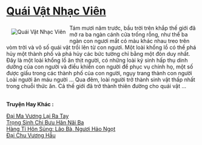 <a href="https://truyentiki.com/quai-vat-nhac-vien.31714/" title="Quái Vật Nhạc Viên"><h1>Quái Vật Nhạc Viên</h1></a><div style="display:table"><img align="right" style="float: left; padding: 10px;" src="https://truyentiki.com/a/img/str/src/31714.jpg" alt="Quái Vật Nhạc Viên">Tám mươi năm trước, bầu trời trên khắp thế giới đã mở ra ba ngàn cánh cửa trống rỗng, như thể ba ngàn con ngươi mắt có màu khác nhau treo trên vòm trời và vô số quái vật trồi lên từ con ngươi. Một loài khổng lồ có thể phá hủy một thành phố và phá hủy các bức tường chỉ bằng một đòn duy nhất. Đây là một loài khổng lồ ăn thịt người, có những loài ký sinh hấp thụ dinh dưỡng của con người và điều khiển con người để phục vụ chính họ, một số được giấu trong các thành phố của con người, ngụy trang thành con người Loài người ăn máu người ... Qua đêm, loài người trở thành sinh vật thấp nhất trong chuỗi thức ăn. Cả thế giới đã trở thành thiên đường cho quái vật ...</div><p><br><b>Truyện Hay Khác :</b></p><a href="https://truyentiki.com/dai-ma-vuong-lai-ra-tay.31713/" alt="Đại Ma Vương Lại Ra Tay">Đại Ma Vương Lại Ra Tay</a><br/><a href="https://github.com/nownovels/topcv/tree/master/truyenhay/31817/README.md" alt="Trọng Sinh Chi Bưu Hãn Nãi Ba">Trọng Sinh Chi Bưu Hãn Nãi Ba</a><br/><a href="https://github.com/nownovels/topcv/tree/master/truyenhay/31748/README.md" alt="Hàng Tỉ Hôn Sủng: Lão Bà, Ngươi Hảo Ngọt">Hàng Tỉ Hôn Sủng: Lão Bà, Ngươi Hảo Ngọt</a><br/><a href="https://wikitruyen.wordpress.com/2020/06/23/dai-chu-vuong-hau/" alt="Đại Chu Vương Hầu">Đại Chu Vương Hầu</a><br/>